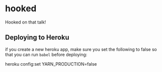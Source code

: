 # hooked
Hooked on that talk!


## Deploying to Heroku

if you create a new heroku app, make sure you set the following to false so that you can run `babel` before deploying:

heroku config:set YARN_PRODUCTION=false